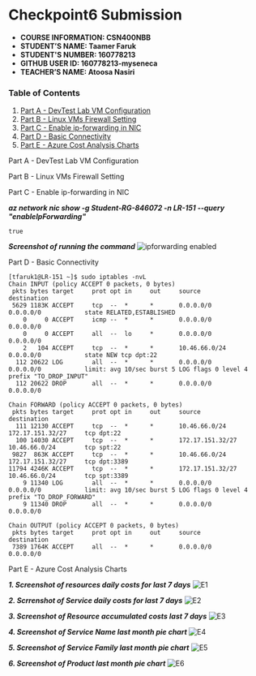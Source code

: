 # Checkpoint6 Submission

- **COURSE INFORMATION: CSN400NBB**
- **STUDENT’S NAME: Taamer Faruk**
- **STUDENT'S NUMBER: 160778213**
- **GITHUB USER ID: 160778213-myseneca**
- **TEACHER’S NAME: Atoosa Nasiri**

### Table of Contents

1. [Part A - DevTest Lab VM Configuration](#header1)
2. [Part B - Linux VMs Firewall Setting](#header2)
3. [Part C - Enable ip-forwarding in NIC](#header4)
4. [Part D - Basic Connectivity](#header3)
5. [Part E - Azure Cost Analysis Charts](#header4)


Part A - DevTest Lab VM Configuration

Part B - Linux VMs Firewall Setting



Part C - Enable ip-forwarding in NIC

***az network nic show -g Student-RG-846072 -n LR-151 --query "enableIpForwarding"***

```
true
```

***Screenshot of running the command***
![ipforwarding enabled](https://user-images.githubusercontent.com/123032283/220009745-844388c4-6b42-408e-a643-39eb7fcab3bf.jpg)


Part D - Basic Connectivity

```
[tfaruk1@LR-151 ~]$ sudo iptables -nvL
Chain INPUT (policy ACCEPT 0 packets, 0 bytes)
 pkts bytes target     prot opt in     out     source               destination
 5629 1183K ACCEPT     tcp  --  *      *       0.0.0.0/0            0.0.0.0/0            state RELATED,ESTABLISHED
    0     0 ACCEPT     icmp --  *      *       0.0.0.0/0            0.0.0.0/0
    0     0 ACCEPT     all  --  lo     *       0.0.0.0/0            0.0.0.0/0
    2   104 ACCEPT     tcp  --  *      *       10.46.66.0/24        0.0.0.0/0            state NEW tcp dpt:22
  112 20622 LOG        all  --  *      *       0.0.0.0/0            0.0.0.0/0            limit: avg 10/sec burst 5 LOG flags 0 level 4 prefix "TO_DROP_INPUT"
  112 20622 DROP       all  --  *      *       0.0.0.0/0            0.0.0.0/0

Chain FORWARD (policy ACCEPT 0 packets, 0 bytes)
 pkts bytes target     prot opt in     out     source               destination
  111 12130 ACCEPT     tcp  --  *      *       10.46.66.0/24        172.17.151.32/27     tcp dpt:22
  100 14030 ACCEPT     tcp  --  *      *       172.17.151.32/27     10.46.66.0/24        tcp spt:22
 9827  863K ACCEPT     tcp  --  *      *       10.46.66.0/24        172.17.151.32/27     tcp dpt:3389
11794 4246K ACCEPT     tcp  --  *      *       172.17.151.32/27     10.46.66.0/24        tcp spt:3389
    9 11340 LOG        all  --  *      *       0.0.0.0/0            0.0.0.0/0            limit: avg 10/sec burst 5 LOG flags 0 level 4 prefix "TO_DROP_FORWARD"
    9 11340 DROP       all  --  *      *       0.0.0.0/0            0.0.0.0/0

Chain OUTPUT (policy ACCEPT 0 packets, 0 bytes)
 pkts bytes target     prot opt in     out     source               destination
 7389 1764K ACCEPT     all  --  *      *       0.0.0.0/0            0.0.0.0/0
```
Part E - Azure Cost Analysis Charts

***1. Screenshot of resources daily costs for last 7 days***
![E1](https://user-images.githubusercontent.com/123032283/220008836-56f6117f-4bcb-4a1e-a050-3be8314e7645.jpg)

***2. Scrrenshot of Service daily costs for last 7 days***
![E2](https://user-images.githubusercontent.com/123032283/220009021-457dbfb2-463d-4667-af5c-c504a0bddc2d.jpg)

***3. Screenshot of Resource accumulated costs last 7 days*** 
![E3](https://user-images.githubusercontent.com/123032283/220009088-ac998816-9ff8-416b-9113-4c27061b4292.jpg)

***4. Screenshot of Service Name last month pie chart***
![E4](https://user-images.githubusercontent.com/123032283/220009136-9c52bebd-f2b7-4c9e-b470-b361f6363f38.jpg)

***5. Screenshot of Service Family last month pie chart***
![E5](https://user-images.githubusercontent.com/123032283/220009181-61faae76-ed7e-4bae-830d-2e79a1d16fce.jpg)

***6. Screenshot of Product last month pie chart***
![E6](https://user-images.githubusercontent.com/123032283/220009216-8bee81f5-794c-45f8-90be-dac5cb7cc39d.jpg)